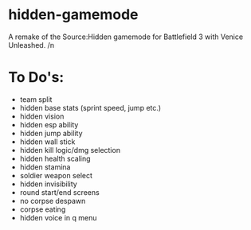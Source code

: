 # hidden-gamemode
A remake of the Source:Hidden gamemode for Battlefield 3 with Venice Unleashed. /n
# To Do's:
- team split
- hidden base stats (sprint speed, jump etc.)
- hidden vision
- hidden esp ability
- hidden jump ability
- hidden wall stick
- hidden kill logic/dmg selection
- hidden health scaling
- hidden stamina
- soldier weapon select
- hidden invisibility
- round start/end screens
- no corpse despawn
- corpse eating
- hidden voice in q menu
